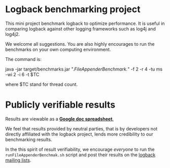 # Logback benchmarking project

This mini project benchmark logback to optimize performance. It is
useful in comparing logback against other logging frameworks such as
log4j and log4j2.

We welcome all suggestions. You are also highly encourages to run the
benchmarks on your own computing environment.

The command is:

   java -jar target/benchmarks.jar ".*FileAppenderBenchmark.*" -f 2 -r 4 -tu ms -wi 2 -i 6 -t $TC

where $TC stand for thread count.

# Publicly verifiable results

Results are viewable as a [**Google doc spreadsheet**.](https://docs.google.com/spreadsheets/d/1cpb5D7qnyye4W0RTlHUnXedYK98catNZytYIu5D91m0/edit?usp=sharing)

We feel that results provided by neutral parties, that is by
developers not directly affiliated with the logback project, lends
more credibility to our benchmarking results.

In the this spirit of result verifiability, we encourage *everyone* to
run the `runFileAppenderBenchmak.sh` script and post their results on
the [logback mailing lists](https://logback.qos.ch/mailinglist.html).



